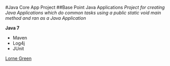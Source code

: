 #Java Core App Project
##Base Point Java Applications
*Project for creating Java Applications which do common tasks using a public static void main method and ran as a Java Application*

**Java 7**

* Maven
* Log4j
* JUnit


[Lorne Green](https://github.com/Greenster)